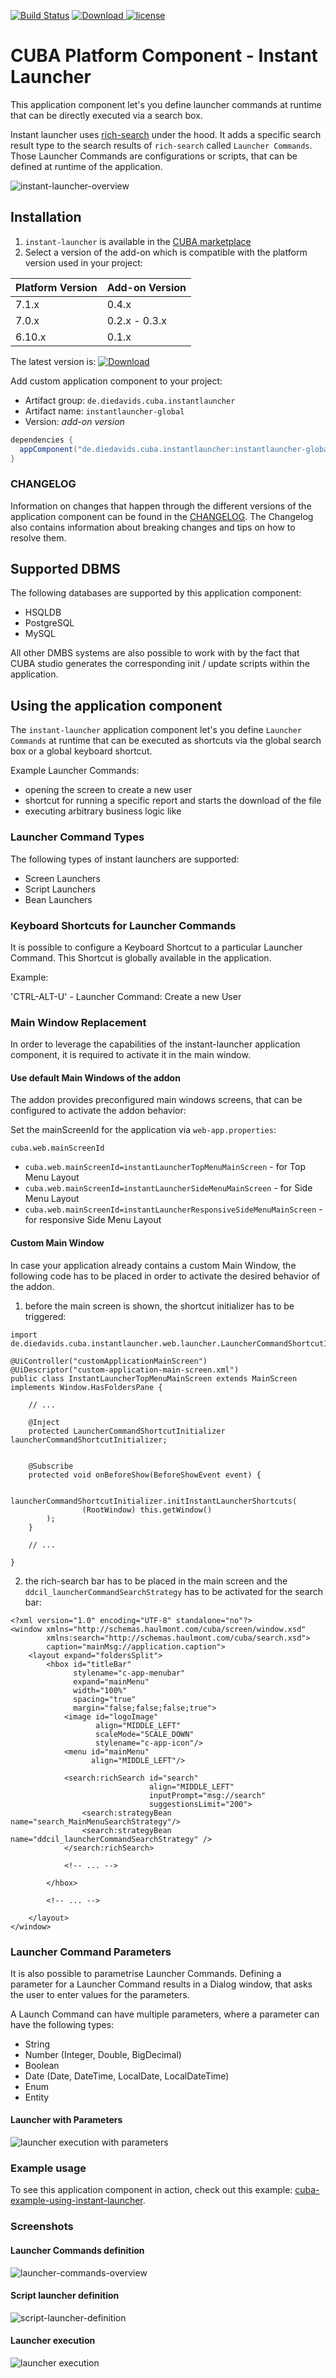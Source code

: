 [![Build Status](https://travis-ci.com/mariodavid/cuba-component-instant-launcher.svg?branch=master)](https://travis-ci.com/mariodavid/cuba-component-instant-launcher)
[ ![Download](https://api.bintray.com/packages/mariodavid/cuba-components/cuba-component-instant-launcher/images/download.svg) ](https://bintray.com/mariodavid/cuba-components/cuba-component-instant-launcher/_latestVersion)
[![license](https://img.shields.io/badge/license-Apache%20License%202.0-blue.svg?style=flat)](http://www.apache.org/licenses/LICENSE-2.0)

# CUBA Platform Component - Instant Launcher

This application component let's you define launcher commands at runtime that can be directly executed via a search box. 

Instant launcher uses [rich-search](https://github.com/cuba-platform/rich-search-addon) under the hood. It adds a specific search result type to the search results of `rich-search` called `Launcher Commands`. Those Launcher Commands are configurations or scripts, that can be defined at runtime of the application. 


![instant-launcher-overview](https://github.com/mariodavid/cuba-component-instant-launcher/blob/master/img/overview.gif)

## Installation

1. `instant-launcher` is available in the [CUBA marketplace](https://www.cuba-platform.com/marketplace/instant-launcher)
2. Select a version of the add-on which is compatible with the platform version used in your project:

| Platform Version | Add-on Version |
| ---------------- | -------------- |
| 7.1.x            | 0.4.x          |
| 7.0.x            | 0.2.x - 0.3.x  |
| 6.10.x           | 0.1.x          |


The latest version is: [ ![Download](https://api.bintray.com/packages/mariodavid/cuba-components/cuba-component-instant-launcher/images/download.svg) ](https://bintray.com/mariodavid/cuba-components/cuba-component-instant-launcher/_latestVersion)

Add custom application component to your project:

* Artifact group: `de.diedavids.cuba.instantlauncher`
* Artifact name: `instantlauncher-global`
* Version: *add-on version*

```groovy
dependencies {
  appComponent("de.diedavids.cuba.instantlauncher:instantlauncher-global:*addon-version*")
}
```


### CHANGELOG

Information on changes that happen through the different versions of the application component can be found in the [CHANGELOG](https://github.com/mariodavid/cuba-component-instant-launcher/blob/master/CHANGELOG.md).
The Changelog also contains information about breaking changes and tips on how to resolve them.

## Supported DBMS


The following databases are supported by this application component:

* HSQLDB
* PostgreSQL
* MySQL

All other DMBS systems are also possible to work with by the fact that CUBA studio generates the corresponding 
init / update scripts within the application.

## Using the application component

The `instant-launcher` application component let's you define `Launcher Commands` at runtime that can be 
executed as shortcuts via the global search box or a global keyboard shortcut.

Example Launcher Commands:

* opening the screen to create a new user
* shortcut for running a specific report and starts the download of the file
* executing arbitrary business logic like 


### Launcher Command Types

The following types of instant launchers are supported: 

* Screen Launchers
* Script Launchers
* Bean Launchers

### Keyboard Shortcuts for Launcher Commands

It is possible to configure a Keyboard Shortcut to a particular Launcher Command. This Shortcut is globally
available in the application. 

Example:

'CTRL-ALT-U' - Launcher Command: Create a new User


### Main Window Replacement

In order to leverage the capabilities of the instant-launcher application component,
it is required to activate it in the main window.


#### Use default Main Windows of the addon

The addon provides preconfigured main windows screens, that can be configured
to activate the addon behavior:


Set the mainScreenId for the application via `web-app.properties`: 

`cuba.web.mainScreenId`

* `cuba.web.mainScreenId=instantLauncherTopMenuMainScreen` - for Top Menu Layout
* `cuba.web.mainScreenId=instantLauncherSideMenuMainScreen` - for Side Menu Layout
* `cuba.web.mainScreenId=instantLauncherResponsiveSideMenuMainScreen` - for responsive Side Menu Layout


#### Custom Main Window

In case your application already contains a custom Main Window, the following code has to be placed
in order to activate the desired behavior of the addon.


1. before the main screen is shown, the shortcut initializer has to be triggered:

```
import de.diedavids.cuba.instantlauncher.web.launcher.LauncherCommandShortcutInitializer;

@UiController("customApplicationMainScreen")
@UiDescriptor("custom-application-main-screen.xml")
public class InstantLauncherTopMenuMainScreen extends MainScreen implements Window.HasFoldersPane {

    // ...
    
    @Inject
    protected LauncherCommandShortcutInitializer launcherCommandShortcutInitializer;


    @Subscribe
    protected void onBeforeShow(BeforeShowEvent event) {

        launcherCommandShortcutInitializer.initInstantLauncherShortcuts(
                (RootWindow) this.getWindow()
        );
    }

    // ...  
    
}
```

2. the rich-search bar has to be placed in the main screen and the `ddcil_launcherCommandSearchStrategy` has to be activated for
the search bar:

```
<?xml version="1.0" encoding="UTF-8" standalone="no"?>
<window xmlns="http://schemas.haulmont.com/cuba/screen/window.xsd"
        xmlns:search="http://schemas.haulmont.com/cuba/search.xsd">
        caption="mainMsg://application.caption">
    <layout expand="foldersSplit">
        <hbox id="titleBar"
              stylename="c-app-menubar"
              expand="mainMenu"
              width="100%"
              spacing="true"
              margin="false;false;false;true">
            <image id="logoImage"
                   align="MIDDLE_LEFT"
                   scaleMode="SCALE_DOWN"
                   stylename="c-app-icon"/>
            <menu id="mainMenu"
                  align="MIDDLE_LEFT"/>
                  
            <search:richSearch id="search"
                               align="MIDDLE_LEFT"
                               inputPrompt="msg://search"
                               suggestionsLimit="200">
                <search:strategyBean name="search_MainMenuSearchStrategy"/>
                <search:strategyBean name="ddcil_launcherCommandSearchStrategy" />
            </search:richSearch>
            
            <!-- ... -->
        
        </hbox>
        
        <!-- ... -->
        
    </layout>
</window>
```

### Launcher Command Parameters

It is also possible to parametrise Launcher Commands. Defining a parameter for a Launcher Command
results in a Dialog window, that asks the user to enter values for the parameters. 

A Launch Command can have multiple parameters, where a parameter can have the following types:

* String
* Number (Integer, Double, BigDecimal)
* Boolean
* Date (Date, DateTime, LocalDate, LocalDateTime)
* Enum
* Entity

#### Launcher with Parameters
![launcher execution with parameters](https://github.com/mariodavid/cuba-component-instant-launcher/blob/master/img/4-instant-launcher-parameters.gif)


### Example usage
To see this application component in action, check out this example: [cuba-example-using-instant-launcher](https://github.com/mariodavid/cuba-example-using-instant-launcher).

### Screenshots

#### Launcher Commands definition
![launcher-commands-overview](https://github.com/mariodavid/cuba-component-instant-launcher/blob/master/img/1-launcher-commands-overview.png)

#### Script launcher definition
![script-launcher-definition](https://github.com/mariodavid/cuba-component-instant-launcher/blob/master/img/2-script-launcher-definition.png)

#### Launcher execution
![launcher execution](https://github.com/mariodavid/cuba-component-instant-launcher/blob/master/img/3-launcher-execution.png)

